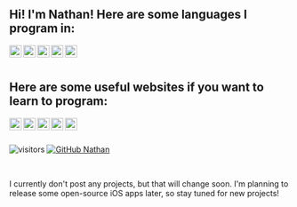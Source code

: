 ## Hi! I'm Nathan! Here are some languages I program in:
<a href="https://www.lua.org/">
  <img align="left" alt="Lua" width="22px" src="https://simpleicons.org/icons/lua.svg" />
</a>
<a href="https://swift.org/">
  <img align="left" alt="Swift" width="22px" src="https://simpleicons.org/icons/swift.svg" />
</a>
<a href="https://en.cppreference.com/w/c/language">
  <img align="left" alt="C" width="22px" src="https://simpleicons.org/icons/c.svg" />
</a>
<a href="https://isocpp.org/">
  <img align="left" alt="C++" width="22px" src="https://simpleicons.org/icons/cplusplus.svg" />
</a>
<a href="https://developer.apple.com/documentation/objectivec">
  <img align="left" alt="Objective-C" width="22px" src="https://simpleicons.org/icons/apple.svg" />
</a>

<br><br>

## Here are some useful websites if you want to learn to program:
<a href="https://codecademy.com">
  <img align="left" alt="Objective-C" width="22px" src="https://simpleicons.org/icons/codecademy.svg" />
</a>
<a href="https://freecodecamp.org">
  <img align="left" alt="Objective-C" width="22px" src="https://simpleicons.org/icons/freecodecamp.svg" />
</a>
<a href="https://youtube.com">
  <img align="left" alt="Objective-C" width="22px" src="https://simpleicons.org/icons/youtube.svg" />
</a>
<a href="https://udemy.com">
  <img align="left" alt="Objective-C" width="22px" src="https://simpleicons.org/icons/udemy.svg" />
</a>
<a href="https://stackoverflow.com/">
  <img align="left" alt="Objective-C" width="22px" src="https://simpleicons.org/icons/stackoverflow.svg" />
</a>

<br><br>

![visitors](https://visitor-badge.glitch.me/badge?page_id=Nathanator1.visitor-badge)
[![GitHub Nathan](https://img.shields.io/github/followers/Nathanator1?label=follow&style=social)](https://github.com/Nathanator1)

<br>

I currently don't post any projects, but that will change soon. I'm planning to release some open-source iOS apps later, so stay tuned for new projects!
